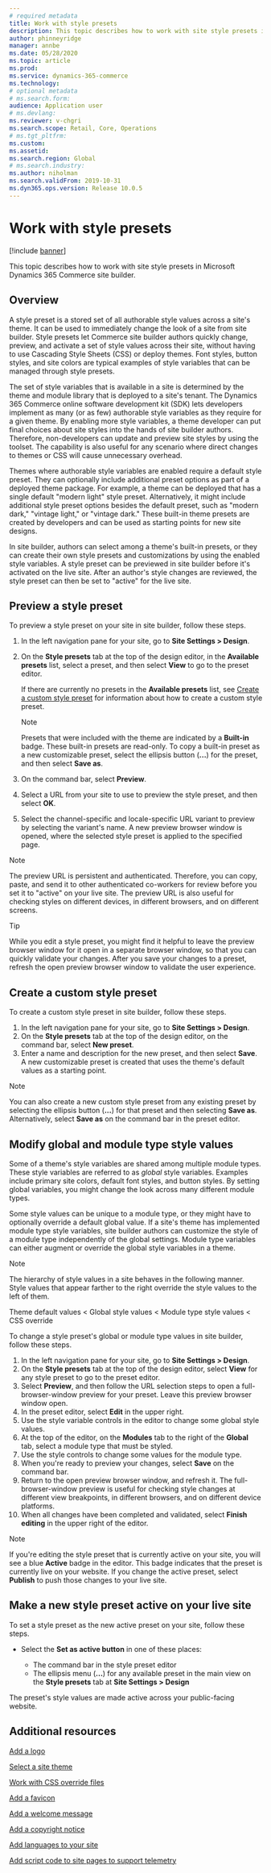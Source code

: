 ```yaml
---
# required metadata
title: Work with style presets
description: This topic describes how to work with site style presets in Microsoft Dynamics 365 Commerce site builder. 
author: phinneyridge
manager: annbe
ms.date: 05/28/2020
ms.topic: article
ms.prod: 
ms.service: dynamics-365-commerce
ms.technology: 
# optional metadata
# ms.search.form: 
audience: Application user
# ms.devlang: 
ms.reviewer: v-chgri
ms.search.scope: Retail, Core, Operations
# ms.tgt_pltfrm: 
ms.custom: 
ms.assetid: 
ms.search.region: Global
# ms.search.industry: 
ms.author: niholman
ms.search.validFrom: 2019-10-31
ms.dyn365.ops.version: Release 10.0.5
---
```


# Work with style presets

[!include [banner](includes/banner.md)]

This topic describes how to work with site style presets in Microsoft Dynamics 365 Commerce site builder.

## Overview

A style preset is a stored set of all authorable style values across a site's theme. It can be used to immediately change the look of a site from site builder. Style presets let Commerce site builder authors quickly change, preview, and activate a set of style values across their site, without having to use Cascading Style Sheets (CSS) or deploy themes. Font styles, button styles, and site colors are typical examples of style variables that can be managed through style presets.

The set of style variables that is available in a site is determined by the theme and module library that is deployed to a site's tenant. The Dynamics 365 Commerce online software development kit (SDK) lets developers implement as many (or as few) authorable style variables as they require for a given theme. By enabling more style variables, a theme developer can put final choices about site styles into the hands of site builder authors. Therefore, non-developers can update and preview site styles by using the toolset. The capability is also useful for any scenario where direct changes to themes or CSS will cause unnecessary overhead.

Themes where authorable style variables are enabled require a default style preset. They can optionally include additional preset options as part of a deployed theme package. For example, a theme can be deployed that has a single default "modern light" style preset. Alternatively, it might include additional style preset options besides the default preset, such as "modern dark," "vintage light," or "vintage dark." These built-in theme presets are created by developers and can be used as starting points for new site designs.

In site builder, authors can select among a theme's built-in presets, or they can create their own style presets and customizations by using the enabled style variables. A style preset can be previewed in site builder before it's activated on the live site. After an author's style changes are reviewed, the style preset can then be set to "active" for the live site.

## Preview a style preset

To preview a style preset on your site in site builder, follow these steps.

1. In the left navigation pane for your site, go to **Site Settings \> Design**.
1. On the **Style presets** tab at the top of the design editor, in the **Available presets** list, select a preset, and then select **View** to go to the preset editor.

    If there are currently no presets in the **Available presets** list, see [Create a custom style preset](#create-a-custom-style-preset) for information about how to create a custom style preset.

    > [!NOTE]
    > Presets that were included with the theme are indicated by a **Built-in** badge. These built-in presets are read-only. To copy a built-in preset as a new customizable preset, select the ellipsis button (**...**) for the preset, and then select **Save as**.

1. On the command bar, select **Preview**.
1. Select a URL from your site to use to preview the style preset, and then select **OK**.
1. Select the channel-specific and locale-specific URL variant to preview by selecting the variant's name. A new preview browser window is opened, where the selected style preset is applied to the specified page.

> [!NOTE]
> The preview URL is persistent and authenticated. Therefore, you can copy, paste, and send it to other authenticated co-workers for review before you set it to "active" on your live site. The preview URL is also useful for checking styles on different devices, in different browsers, and on different screens.

> [!TIP]
> While you edit a style preset, you might find it helpful to leave the preview browser window for it open in a separate browser window, so that you can quickly validate your changes. After you save your changes to a preset, refresh the open preview browser window to validate the user experience.

## Create a custom style preset

To create a custom style preset in site builder, follow these steps.

1. In the left navigation pane for your site, go to **Site Settings \> Design**.
1. On the **Style presets** tab at the top of the design editor, on the command bar, select **New preset**.
1. Enter a name and description for the new preset, and then select **Save**. A new customizable preset is created that uses the theme's default values as a starting point.

> [!NOTE]
> You can also create a new custom style preset from any existing preset by selecting the ellipsis button (**...**) for that preset and then selecting **Save as**. Alternatively, select **Save as** on the command bar in the preset editor.

## Modify global and module type style values

Some of a theme's style variables are shared among multiple module types. These style variables are referred to as *global* style variables. Examples include primary site colors, default font styles, and button styles. By setting global variables, you might change the look across many different module types.

Some style values can be unique to a module type, or they might have to optionally override a default global value. If a site's theme has implemented module type style variables, site builder authors can customize the style of a module type independently of the global settings. Module type variables can either augment or override the global style variables in a theme.

> [!NOTE]
> The hierarchy of style values in a site behaves in the following manner. Style values that appear farther to the right override the style values to the left of them.
>
> Theme default values \< Global style values \< Module type style values \< CSS override

To change a style preset's global or module type values in site builder, follow these steps.

1. In the left navigation pane for your site, go to **Site Settings \> Design**.
1. On the **Style presets** tab at the top of the design editor, select **View** for any style preset to go to the preset editor.
1. Select **Preview**, and then follow the URL selection steps to open a full-browser-window preview for your preset. Leave this preview browser window open.
1. In the preset editor, select **Edit** in the upper right.
1. Use the style variable controls in the editor to change some global style values.
1. At the top of the editor, on the **Modules** tab to the right of the **Global** tab, select a module type that must be styled.
1. Use the style controls to change some values for the module type.
1. When you're ready to preview your changes, select **Save** on the command bar.
1. Return to the open preview browser window, and refresh it. The full-browser-window preview is useful for checking style changes at different view breakpoints, in different browsers, and on different device platforms.
1. When all changes have been completed and validated, select **Finish editing** in the upper right of the editor.

> [!NOTE]
> If you're editing the style preset that is currently active on your site, you will see a blue **Active** badge in the editor. This badge indicates that the preset is currently live on your website. If you change the active preset, select **Publish** to push those changes to your live site.

## Make a new style preset active on your live site

To set a style preset as the new active preset on your site, follow these steps.

- Select the **Set as active button** in one of these places:

    - The command bar in the style preset editor
    - The ellipsis menu (**...**) for any available preset in the main view on the **Style presets** tab at **Site Settings \> Design**

The preset's style values are made active across your public-facing website.

## Additional resources

[Add a logo](add-logo.md)

[Select a site theme](select-site-theme.md)

[Work with CSS override files](css-override-files.md)

[Add a favicon](add-favicon.md)

[Add a welcome message](add-welcome-message.md)

[Add a copyright notice](add-copyright-notice.md)

[Add languages to your site](add-languages-to-site.md)

[Add script code to site pages to support telemetry](add-telemetry.md)
